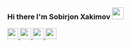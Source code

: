 ### Hi there I'm Sobirjon Xakimov <img src="https://media.giphy.com/media/hvRJCLFzcasrR4ia7z/giphy.gif" width="27px">

<a target="_blank" href="https://www.instagram.com/sobirjon_dev/">
  <img src="https://upload.wikimedia.org/wikipedia/commons/thumb/a/a5/Instagram_icon.png/640px-Instagram_icon.png" width="25px">
</a>
<a target="_blank" href="https://t.me/sobirjon_dev/">
  <img src="https://encrypted-tbn0.gstatic.com/images?q=tbn:ANd9GcSu2Bb_99bX2nrF7p8uB73UZEmKJpnMOc2NaDJKWh2ljQ&s" width="25px">
</a>
<a target="_blank" href="https://wa.link/gw04oc">
  <img src="https://images.rawpixel.com/image_png_800/cHJpdmF0ZS9sci9pbWFnZXMvd2Vic2l0ZS8yMDIyLTA0L3JtNTMzLXJpcHBlZC1hLTAwNC5wbmc.png" width="25px">
</a>
<a target="_blank" href="tel:+998934293572">
  <img src="https://encrypted-tbn0.gstatic.com/images?q=tbn:ANd9GcQVgfMMcisM9ZM2u9XSMYedb5Wu59O3ueC2b9lBJjzfWw&s" width="25px">
</a>

